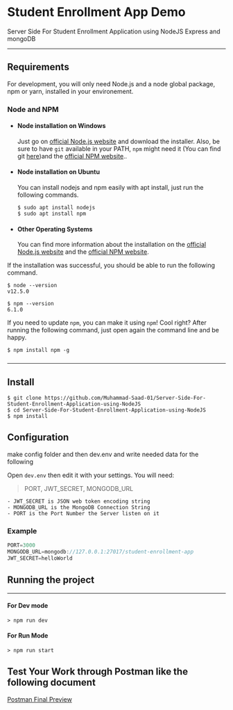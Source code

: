 # Student Enrollment App Demo
   Server Side For Student Enrollment Application using NodeJS Express and mongoDB

---
## Requirements

For development, you will only need Node.js and a node global package, npm or yarn, installed in your environement.

### Node and NPM
- #### Node installation on Windows

  Just go on [official Node.js website](https://nodejs.org/) and download the installer.
Also, be sure to have `git` available in your PATH, `npm` might need it (You can find git [here](https://git-scm.com/))and the [official NPM website](https://npmjs.org/)..

- #### Node installation on Ubuntu

  You can install nodejs and npm easily with apt install, just run the following commands.

      $ sudo apt install nodejs
      $ sudo apt install npm

- #### Other Operating Systems
  You can find more information about the installation on the [official Node.js website](https://nodejs.org/) and the [official NPM website](https://npmjs.org/).

If the installation was successful, you should be able to run the following command.

    $ node --version
    v12.5.0

    $ npm --version
    6.1.0

If you need to update `npm`, you can make it using `npm`! Cool right? After running the following command, just open again the command line and be happy.

    $ npm install npm -g

###
---

## Install

    $ git clone https://github.com/Muhammad-Saad-01/Server-Side-For-Student-Enrollment-Application-using-NodeJS
    $ cd Server-Side-For-Student-Enrollment-Application-using-NodeJS
    $ npm install

## Configuration 

make config folder and then dev.env and write needed data for the following

Open `dev.env` then edit it with your settings. You will need:

> PORT, JWT_SECRET, MONGODB_URL

    - JWT_SECRET is JSON web token encoding string
    - MONGODB_URL is the MongoDB Connection String
    - PORT is the Port Number the Server listen on it 
     
   ### Example  
```javascript
PORT=3000
MONGODB_URL=mongodb://127.0.0.1:27017/student-enrollment-app
JWT_SECRET=helloWorld
```
## Running the project
---
#### For Dev mode
    > npm run dev

#### For Run Mode
    > npm run start
    
## Test Your Work through Postman like the following document
[Postman Final Preview](https://documenter.getpostman.com/view/8654587/SVfUsSXe)
